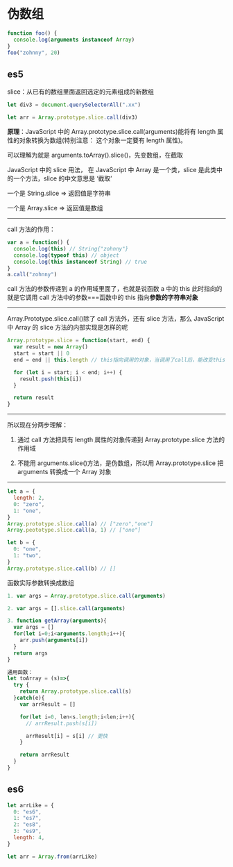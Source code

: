 # 伪数组

```js
function foo() {
  console.log(arguments instanceof Array)
}
foo("zohnny", 20)
```

## es5

slice：从已有的数组里面返回选定的元素组成的新数组

```js
let div3 = document.querySelectorAll(".xx")

let arr = Array.prototype.slice.call(div3)
```

**原理**：JavaScript 中的 Array.prototype.slice.call(arguments)能将有 length 属性的对象转换为数组(特别注意： 这个对象一定要有 length 属性)。

可以理解为就是 arguments.toArray().slice()，先变数组，在截取

JavaScript 中的 slice 用法， 在 JavaScript 中 Array 是一个类，slice 是此类中的一个方法，slice 的中文意思是 ‘截取’

一个是 String.slice => 返回值是字符串

一个是 Array.slice => 返回值是数组

---

call 方法的作用：

```js
var a = function() {
  console.log(this) // String{"zohnny"}
  console.log(typeof this) // object
  console.log(this instanceof String) // true
}
a.call("zohnny")
```

call 方法的参数传递到 a 的作用域里面了，也就是说函数 a 中的 this 此时指向的就是它调用 call 方法中的参数===函数中的 this 指向**参数的字符串对象**

---

Array.Prototype.slice.call()除了 call 方法外，还有 slice 方法，那么 JavaScript 中 Array 的 slice 方法的内部实现是怎样的呢

```js
Array.prototype.slice = function(start, end) {
  var result = new Array()
  start = start || 0
  end = end || this.length // this指向调用的对象，当调用了call后，能改变this指向，也就是指向传进来的对象，这就是关键

  for (let i = start; i < end; i++) {
    result.push(this[i])
  }

  return result
}
```

---

所以现在分两步理解：

1. 通过 call 方法把具有 length 属性的对象传递到 Array.prototype.slice 方法的作用域

2. 不能用 arguments.slice()方法，是伪数组，所以用 Array.prototype.slice 把 arguments 转换成一个 Array 对象

---

```js
let a = {
  length: 2,
  0: "zero",
  1: "one",
}
Array.prototype.slice.call(a) // ["zero","one"]
Array.peototype.slice.call(a, 1) // ["one"]

let b = {
  0: "one",
  1: "two",
}
Array.prototype.slice.call(b) // []
```

函数实际参数转换成数组

```js
1. var args = Array.prototype.slice.call(arguments)

2. var args = [].slice.call(arguments)

3. function getArray(arguments){
  var args = []
  for(let i=0;i<arguments.length;i++){
    arr.push(arguments[i])
  }
  return args
}

通用函数：
let toArray = (s)=>{
  try {
    return Array.prototype.slice.call(s)
  }catch(e){
    var arrResult = []

    for(let i=0, len<s.length;i<len;i++){
      // arrResult.push(s[i])

      arrResult[i] = s[i] // 更快
    }

    return arrResult
  }
}
```

## es6

```js
let arrLike = {
  0: "es6",
  1: "es7",
  2: "es8",
  3: "es9",
  length: 4,
}

let arr = Array.from(arrLike)
```
